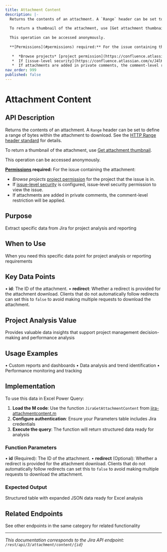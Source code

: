 ```yaml
---
title: Attachment Content
description: |-
  Returns the contents of an attachment. A `Range` header can be set to define a range of bytes within the attachment to download. See the [HTTP Range header standard](https://developer.mozilla.org/en-US/docs/Web/HTTP/Headers/Range) for details.
  
  To return a thumbnail of the attachment, use [Get attachment thumbnail](#api-rest-api-3-attachment-thumbnail-id-get).
  
  This operation can be accessed anonymously.
  
  **[Permissions](#permissions) required:** For the issue containing the attachment:
  
   *  *Browse projects* [project permission](https://confluence.atlassian.com/x/yodKLg) for the project that the issue is in.
   *  If [issue-level security](https://confluence.atlassian.com/x/J4lKLg) is configured, issue-level security permission to view the issue.
   *  If attachments are added in private comments, the comment-level restriction will be applied.
nav_order: 999
published: false
---
```


# Attachment Content

## API Description
Returns the contents of an attachment. A `Range` header can be set to define a range of bytes within the attachment to download. See the [HTTP Range header standard](https://developer.mozilla.org/en-US/docs/Web/HTTP/Headers/Range) for details.

To return a thumbnail of the attachment, use [Get attachment thumbnail](#api-rest-api-3-attachment-thumbnail-id-get).

This operation can be accessed anonymously.

**[Permissions](#permissions) required:** For the issue containing the attachment:

 *  *Browse projects* [project permission](https://confluence.atlassian.com/x/yodKLg) for the project that the issue is in.
 *  If [issue-level security](https://confluence.atlassian.com/x/J4lKLg) is configured, issue-level security permission to view the issue.
 *  If attachments are added in private comments, the comment-level restriction will be applied.

## Purpose
Extract specific data from Jira for project analysis and reporting

## When to Use
When you need this specific data point for project analysis or reporting requirements

## Key Data Points
• **id**: The ID of the attachment.
• **redirect**: Whether a redirect is provided for the attachment download. Clients that do not automatically follow redirects can set this to `false` to avoid making multiple requests to download the attachment.

## Project Analysis Value
Provides valuable data insights that support project management decision-making and performance analysis

## Usage Examples
• Custom reports and dashboards
• Data analysis and trend identification
• Performance monitoring and tracking

## Implementation
To use this data in Excel Power Query:

1. **Load the M code**: Use the function `JiraGetAttachmentContent` from [jira-attachmentcontent.m](../assets/jira-attachmentcontent.m)
2. **Configure authentication**: Ensure your Parameters table includes Jira credentials
3. **Execute the query**: The function will return structured data ready for analysis

### Function Parameters
• **id** (Required): The ID of the attachment.
• **redirect** (Optional): Whether a redirect is provided for the attachment download. Clients that do not automatically follow redirects can set this to `false` to avoid making multiple requests to download the attachment.

### Expected Output
Structured table with expanded JSON data ready for Excel analysis

## Related Endpoints
See other endpoints in the same category for related functionality

---
*This documentation corresponds to the Jira API endpoint: `/rest/api/3/attachment/content/{id}`*
